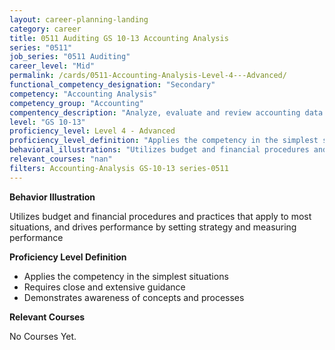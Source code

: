 ```yaml
---
layout: career-planning-landing
category: career
title: 0511 Auditing GS 10-13 Accounting Analysis
series: "0511"
job_series: "0511 Auditing"
career_level: "Mid"
permalink: /cards/0511-Accounting-Analysis-Level-4---Advanced/
functional_competency_designation: "Secondary"
competency: "Accounting Analysis"
competency_group: "Accounting"
compentency_description: "Analyze, evaluate and review accounting data and reports using business tools and applications, and performance metrics to provide recommendations"
level: "GS 10-13"
proficiency_level: Level 4 - Advanced
proficiency_level_definition: "Applies the competency in the simplest situations ? Requires close and extensive guidance ? Demonstrates awareness of concepts and processes"
behavioral_illustrations: "Utilizes budget and financial procedures and practices that apply to most situations, and drives performance by setting strategy and measuring performance"
relevant_courses: "nan"
filters: Accounting-Analysis GS-10-13 series-0511
---
```


<div id="cfo-card-content-behavioral-illustrations" class="cfo-inner-card-content">
<p><b>Behavior Illustration</b></p>
<p>Utilizes budget and financial procedures and practices that apply to most situations, and drives performance by setting strategy and measuring performance</p>
</div>

<div id="cfo-card-content-proficiency-level-definition" class="cfo-inner-card-content">

<p><b>Proficiency Level Definition</b></p>
<ul><li>Applies the competency in the simplest situations</li>
<li>Requires close and extensive guidance</li>
<li>Demonstrates awareness of concepts and processes</li>
</ul></div>

<div id="cfo-card-content-relevant-courses" class="cfo-inner-card-content">
<p><b>Relevant Courses</b></p>
<div class="cfo-courses-outer">
<div class="cfo-courses-inner">No Courses Yet.</div>
</div>
</div>
